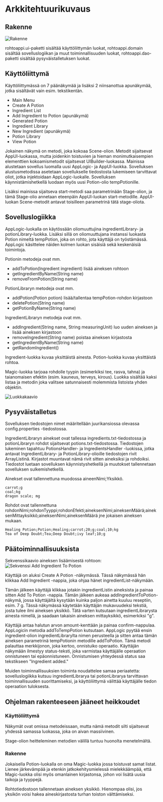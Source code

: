# Arkkitehtuurikuvaus

## Rakenne

![Rakenne](https://github.com/ikylios/ot-harjoitustyo/blob/master/dokumentointi/pakkausrakenne.png)

rohtoappi.ui-paketti sisältää käyttöliittymän luokat, rohtoappi.domain sisältää sovelluslogiikan ja muut toiminnallisuuden luokat, rohtoappi.dao-paketti sisältää pysyväistalletuksen luokat.

## Käyttöliittymä

Käyttöliittymässä on 7 päänäkymää ja lisäksi 2 niinsanottua apunäkymää, jotka sisältävät vain esim. tekstikentän.

* Main Menu
* Create A Potion
* Ingredient List
* Add Ingredient to Potion (apunäkymä)
* Generated Potion
* Ingredient Library
* New Ingredient (apunäkymä)
* Potion Library
* View Potion

Jokainen näkymä on metodi, joka kokoaa Scene-olion. Metodit sijaitsevat AppUI-luokassa, mutta joidenkin toistuvien ja hieman monimutkaisempien elementtien kokoamismetodit sijaitsevat UIBuilder-luokassa. Mainissa alustetaan sovellus luomalla uusi AppLogic- ja AppUI-luokka. Sovelluksen alustusmetodissa asetetaan sovellukselle tiedostosta lukemiseen tarvittavat oliot, jotka injektoidaan AppLogic-luokalle. Sovelluksen käynnistämishetkellä luodaan myös uusi Potion-olio tempPotionille.


Lisäksi mainissa sijaitseva start-metodi saa parametrinään Stage-olion, ja tämä Stage-olio annetaan eteenpäin AppUI-luokan start-metodille. AppUI-luokan Scene-metodit antavat toisilleen parametrinä tätä stage-oliota.


## Sovelluslogiikka

AppLogic-luokalla on käytössään oliomuuttujina ingredientLibrary- ja potionLibrary-luokka. Lisäksi sillä on oliomuuttujana instanssi luokasta Potion nimeltä tempPotion, joka on rohto, jota käyttäjä on työstämässä. AppLogic käsittelee näiden kolmen luokan sisäisiä sekä keskenäisiä toimintoja.

Potionin metodeja ovat mm.
* addToPotion(Ingredient ingredient) lisää aineksen rohtoon
* getIngredientByName(String name)
* removeFromPotion(String name)

PotionLibraryn metodeja ovat mm.
* addPotion(Potion potion) lisää/tallentaa tempPotion-rohdon kirjastoon
* deletePotion(String name)
* getPotionByName(String name)

IngredientLibraryn metodeja ovat mm.
* addIngredient(String name, String measuringUnit) luo uuden aineksen ja lisää aineksen kirjastoon
* removeIngredient(String name) poistaa aineksen kirjastosta
* getIngredientByName(String name)
* getRandomIngredient()

Ingredient-luokka kuvaa yksittäistä ainesta. Potion-luokka kuvaa yksittäistä rohtoa. 


Magic-luokka tarjoaa rohdolle tyypin (esimerkiksi tee, rasva, tahna) ja taianomaisen efektin (esim. kauneus, terveys, kirous).
Luokka sisältää kaksi listaa ja metodin joka valitsee satunnaisesti molemmista listoista yhden objektin.

![Luokkakaavio](https://github.com/ikylios/ot-harjoitustyo/blob/master/dokumentointi/luokkakaavio.png)


## Pysyväistalletus

Sovelluksen tiedostojen nimet määritellään juurikansiossa olevassa config.properties -tiedostossa.

IngredientLibraryn ainekset ovat tallessa ingredients.txt-tiedostossa ja potionLibraryn rohdot sijaitsevat potions.txt-tiedostossa. Tiedostojen lukeminen tapahtuu PotionsHandler- ja IngredientsHandler -luokissa, jotka antavat IngredientLibrary- ja PotionLibrary-olioille tiedostojen rivit ArrayListinä. Kirjastot muuntavat nämä rivit sitten aineksiksi ja rohdoiksi. Tiedostot luetaan sovelluksen käynnistyshetkellä ja muutokset tallennetaan sovelluksen sulkemishetkellä.


Ainekset ovat tallennettuna muodossa aineenNimi;Yksikkö.
```
carrot;g
coal;kg
dragon scale; mg
```


Rohdot ovat tallennettuna rohdonNimi;rohdonTyyppi;rohdonEfekti;aineksenNimi;aineksenMäärä;aineksenMittayksikkö;aineksenNimi;aineksenMäärä jne jokaisen aineksen mukaan.

```
Healing Potion;Potion;Healing;carrot;20;g;coal;10;kg
Tea of Deep Doubt;Tea;Deep Doubt;ivy leaf;10;g
```

## Päätoiminnallisuuksista

Sekvenssikaavio aineksen lisäämisestä rohtoon:
![Sekvenssi Add Ingredient To Potion](https://github.com/ikylios/ot-harjoitustyo/blob/master/dokumentointi/addingredientsequence.jpg)


Käyttäjä on aluksi Create A Potion -näkymässä. Tässä näkymässä hän klikkaa Add Ingredient -nappia, joka ohjaa hänet ingredientList-näkymään. 


Tämän jälkeen käyttäjä klikkaa jotakin ingredientListin aineksista ja painaa sitten Add To Potion -nappia. Tämän jälkeen aukeaa addIngredientToPotion-näkymä, jossa käyttäjältä kysytään kuinka paljon ainetta kuuluu reseptiin, esim. 7 g. Tässä näkymässä käytetään käyttäjän mukavuudeksi tekstiä, josta tulee ilmi aineksen yksikkö. Tätä varten kutsutaan ingredientLibrarysta ainesta nimellä, ja saadaan takaisin aineksen mittayksikkö, esimerkiksi "g". 


Käyttäjä antaa halutun arvon amount-kenttään ja painaa confirm-nappulaa. AppLogicin metodia addToTempPotion kutsutaan. AppLogic pyytää ensin ingredient-olion ingredientLibrarylta nimen perusteella ja sitten antaa tämän aineksen parametrinä tempPotionin metodille addToPotion. Tämä metodi palauttaa merkkijonon, joka kertoo, onnistuiko operaatio. Käyttäjän näkymään ilmestyy status-teksti, joka varmistaa käyttäjälle operaation onnistuneen tai epäonnistuneen. Onnistumisen yhteydessä status saa tekstikseen "Ingredient added."


Muiden toiminnallisuuksien toiminta noudattelee samaa periaatetta: sovelluslogiikka kutsuu ingredientLibrarya tai potionLibrarya tarvittavan toiminnallisuuden suorittamiseksi, ja käyttöliittymä välittää käyttäjälle tiedon operaation tuloksesta.

## Ohjelman rakenteeseen jääneet heikkoudet


### Käyttöliittymä

Näkymät ovat omissa metodeissaan, mutta nämä metodit silti sijaitsevat yhdessä samassa luokassa, joka on aivan massiivinen.


Stage-olion heitteleminen metodien välillä tuntuu huonolta menetelmältä.

### Rakenne

Jokaisella Potion-luokalla on oma Magic-luokka jossa toistuvat samat listat. Lienee järkevämpää ja etenkin jatkokehitysmielessä mielekkäämpää, että Magic-luokka olisi myös omanlainen kirjastonsa, johon voi lisätä uusia taikoja ja tyyppejä.


Rohtotiedostoon tallennetaan aineksen yksikkö. Hienompaa olisi, jos yksikön voisi hakea aineskirjastosta turhan toiston välttämiseksi.
